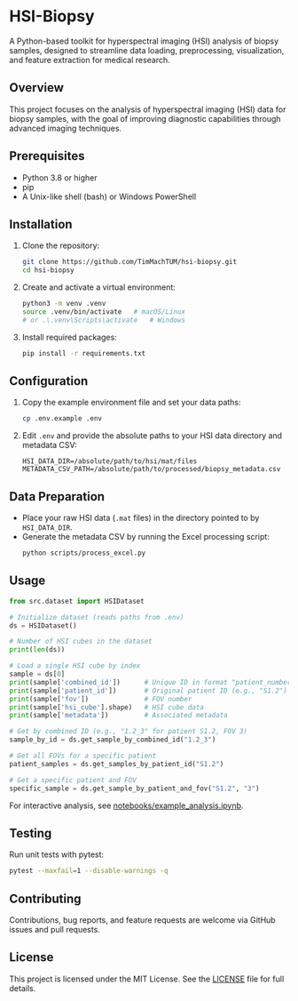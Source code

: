 # HSI-Biopsy

A Python-based toolkit for hyperspectral imaging (HSI) analysis of biopsy samples, designed to streamline data loading, preprocessing, visualization, and feature extraction for medical research.

## Overview

This project focuses on the analysis of hyperspectral imaging (HSI) data for biopsy samples, with the goal of improving diagnostic capabilities through advanced imaging techniques.

## Prerequisites

- Python 3.8 or higher
- pip
- A Unix-like shell (bash) or Windows PowerShell

## Installation

1. Clone the repository:

   ```bash
   git clone https://github.com/TimMachTUM/hsi-biopsy.git
   cd hsi-biopsy
   ```

2. Create and activate a virtual environment:

   ```bash
   python3 -m venv .venv
   source .venv/bin/activate   # macOS/Linux
   # or .\.venv\Scripts\activate   # Windows
   ```

3. Install required packages:

   ```bash
   pip install -r requirements.txt
   ```

## Configuration

1. Copy the example environment file and set your data paths:

   ```bash
   cp .env.example .env
   ```

2. Edit `.env` and provide the absolute paths to your HSI data directory and metadata CSV:

   ```dotenv
   HSI_DATA_DIR=/absolute/path/to/hsi/mat/files
   METADATA_CSV_PATH=/absolute/path/to/processed/biopsy_metadata.csv
   ```

## Data Preparation

- Place your raw HSI data (`.mat` files) in the directory pointed to by `HSI_DATA_DIR`.
- Generate the metadata CSV by running the Excel processing script:
  ```bash
  python scripts/process_excel.py
  ```

## Usage

```python
from src.dataset import HSIDataset

# Initialize dataset (reads paths from .env)
ds = HSIDataset()

# Number of HSI cubes in the dataset
print(len(ds))

# Load a single HSI cube by index
sample = ds[0]
print(sample['combined_id'])      # Unique ID in format "patient_number_fov"
print(sample['patient_id'])       # Original patient ID (e.g., "S1.2") 
print(sample['fov'])              # FOV number
print(sample['hsi_cube'].shape)   # HSI cube data
print(sample['metadata'])         # Associated metadata

# Get by combined ID (e.g., "1.2_3" for patient S1.2, FOV 3)
sample_by_id = ds.get_sample_by_combined_id("1.2_3")

# Get all FOVs for a specific patient
patient_samples = ds.get_samples_by_patient_id("S1.2")

# Get a specific patient and FOV
specific_sample = ds.get_sample_by_patient_and_fov("S1.2", "3")
```

For interactive analysis, see [notebooks/example_analysis.ipynb](notebooks/example_analysis.ipynb).

## Testing

Run unit tests with pytest:

```bash
pytest --maxfail=1 --disable-warnings -q
```

## Contributing

Contributions, bug reports, and feature requests are welcome via GitHub issues and pull requests.

## License

This project is licensed under the MIT License. See the [LICENSE](LICENSE) file for full details.
